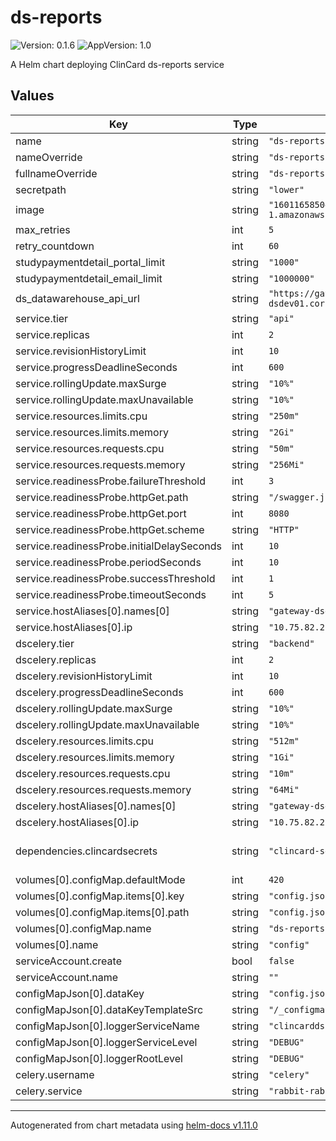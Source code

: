 # ds-reports

![Version: 0.1.6](https://img.shields.io/badge/Version-0.1.6-informational?style=flat-square) ![AppVersion: 1.0](https://img.shields.io/badge/AppVersion-1.0-informational?style=flat-square)

A Helm chart deploying ClinCard ds-reports service

## Values

| Key | Type | Default | Description |
|-----|------|---------|-------------|
| name | string | `"ds-reports"` |  |
| nameOverride | string | `"ds-reports"` |  |
| fullnameOverride | string | `"ds-reports"` |  |
| secretpath | string | `"lower"` |  |
| image | string | `"160116585046.dkr.ecr.us-east-1.amazonaws.com/clincard/clincarddsreports:2.2.1"` |  |
| max_retries | int | `5` |  |
| retry_countdown | int | `60` |  |
| studypaymentdetail_portal_limit | string | `"1000"` |  |
| studypaymentdetail_email_limit | string | `"1000000"` |  |
| ds_datawarehouse_api_url | string | `"https://gateway-dsdev01.corp.greenphire.net/ccdw"` |  |
| service.tier | string | `"api"` |  |
| service.replicas | int | `2` |  |
| service.revisionHistoryLimit | int | `10` |  |
| service.progressDeadlineSeconds | int | `600` |  |
| service.rollingUpdate.maxSurge | string | `"10%"` |  |
| service.rollingUpdate.maxUnavailable | string | `"10%"` |  |
| service.resources.limits.cpu | string | `"250m"` |  |
| service.resources.limits.memory | string | `"2Gi"` |  |
| service.resources.requests.cpu | string | `"50m"` |  |
| service.resources.requests.memory | string | `"256Mi"` |  |
| service.readinessProbe.failureThreshold | int | `3` |  |
| service.readinessProbe.httpGet.path | string | `"/swagger.json"` |  |
| service.readinessProbe.httpGet.port | int | `8080` |  |
| service.readinessProbe.httpGet.scheme | string | `"HTTP"` |  |
| service.readinessProbe.initialDelaySeconds | int | `10` |  |
| service.readinessProbe.periodSeconds | int | `10` |  |
| service.readinessProbe.successThreshold | int | `1` |  |
| service.readinessProbe.timeoutSeconds | int | `5` |  |
| service.hostAliases[0].names[0] | string | `"gateway-dsdev01.corp.greenphire.net"` |  |
| service.hostAliases[0].ip | string | `"10.75.82.212"` |  |
| dscelery.tier | string | `"backend"` |  |
| dscelery.replicas | int | `2` |  |
| dscelery.revisionHistoryLimit | int | `10` |  |
| dscelery.progressDeadlineSeconds | int | `600` |  |
| dscelery.rollingUpdate.maxSurge | string | `"10%"` |  |
| dscelery.rollingUpdate.maxUnavailable | string | `"10%"` |  |
| dscelery.resources.limits.cpu | string | `"512m"` |  |
| dscelery.resources.limits.memory | string | `"1Gi"` |  |
| dscelery.resources.requests.cpu | string | `"10m"` |  |
| dscelery.resources.requests.memory | string | `"64Mi"` |  |
| dscelery.hostAliases[0].names[0] | string | `"gateway-dsdev01.corp.greenphire.net"` |  |
| dscelery.hostAliases[0].ip | string | `"10.75.82.212"` |  |
| dependencies.clincardsecrets | string | `"clincard-secret"` | Secrets dependency [clincard](https://github.com/Greenphire/clincard-config/tree/uat/charts/clincard) |
| volumes[0].configMap.defaultMode | int | `420` |  |
| volumes[0].configMap.items[0].key | string | `"config.json"` |  |
| volumes[0].configMap.items[0].path | string | `"config.json"` |  |
| volumes[0].configMap.name | string | `"ds-reports"` |  |
| volumes[0].name | string | `"config"` |  |
| serviceAccount.create | bool | `false` |  |
| serviceAccount.name | string | `""` |  |
| configMapJson[0].dataKey | string | `"config.json"` |  |
| configMapJson[0].dataKeyTemplateSrc | string | `"/_configmap.json.tpl"` |  |
| configMapJson[0].loggerServiceName | string | `"clincarddsreports"` |  |
| configMapJson[0].loggerServiceLevel | string | `"DEBUG"` |  |
| configMapJson[0].loggerRootLevel | string | `"DEBUG"` |  |
| celery.username | string | `"celery"` |  |
| celery.service | string | `"rabbit-rabbitmq-ha"` |  |

----------------------------------------------
Autogenerated from chart metadata using [helm-docs v1.11.0](https://github.com/norwoodj/helm-docs/releases/v1.11.0)
